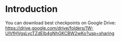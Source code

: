 # Introduction
You can download best checkpoints on Google Drive: https://drive.google.com/drive/folders/1W-UIVfHVgsLycTZdEIb4gNhGKCBW2wKo?usp=sharing

